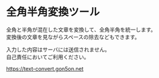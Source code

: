# 全角半角変換ツール

全角と半角が混在した文章を変換して、全角半角を統一します。  
変換後の文章を見ながらスペースの除去などもできます。  

入力した内容はサーバには送信されません。  
自己責任においてご利用ください。

https://text-convert.gon5on.net